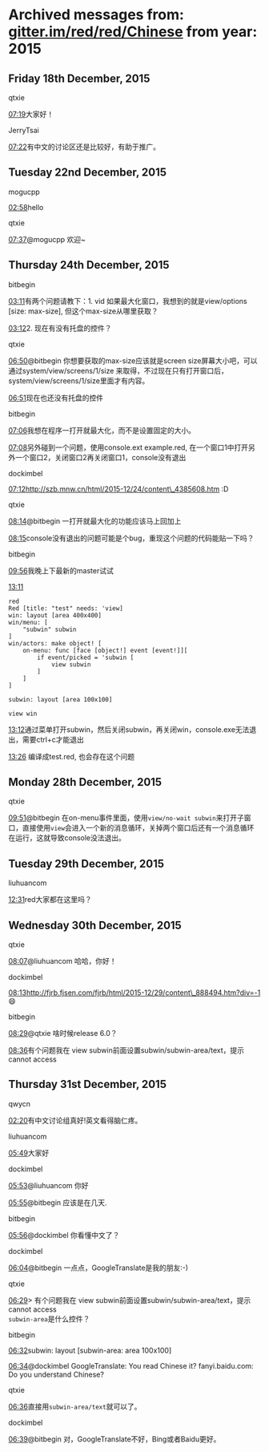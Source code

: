# Archived messages from: [gitter.im/red/red/Chinese](/gitter.im/red/red/Chinese/) from year: 2015

## Friday 18th December, 2015

qtxie

[07:19](#msg5673b366f5ebee8b39355c66)大家好！

JerryTsai

[07:22](#msg5673b427f99ceb846ae68c1a)有中文的讨论区还是比较好，有助于推广。

## Tuesday 22nd December, 2015

mogucpp

[02:58](#msg5678bc635155bfb75b17abfb)hello

qtxie

[07:37](#msg5678fdb612cc13392f97e295)@mogucpp 欢迎~

## Thursday 24th December, 2015

bitbegin

[03:11](#msg567b627e3c6894026924a3e4)有两个问题请教下：1. vid 如果最大化窗口，我想到的就是view/options \[size: max-size], 但这个max-size从哪里获取？

[03:12](#msg567b629d0171d1791d01fd70)2. 现在有没有托盘的控件？

qtxie

[06:50](#msg567b95b966a282570f903b85)@bitbegin 你想要获取的max-size应该就是screen size屏幕大小吧，可以通过system/view/screens/1/size 来取得，不过现在只有打开窗口后，system/view/screens/1/size里面才有内容。

[06:51](#msg567b95e9ff981dbc7633f532)现在也还没有托盘的控件

bitbegin

[07:06](#msg567b99853acb611716ffa38e)我想在程序一打开就最大化，而不是设置固定的大小。

[07:08](#msg567b9a020171d1791d0200c9)另外碰到一个问题，使用console.ext example.red, 在一个窗口1中打开另外一个窗口2，关闭窗口2再关闭窗口1，console没有退出

dockimbel

[07:12](#msg567b9af635e1a316162e1343)http://szb.mnw.cn/html/2015-12/24/content\_4385608.htm :D

qtxie

[08:14](#msg567ba96766a282570f903be4)@bitbegin 一打开就最大化的功能应该马上回加上

[08:15](#msg567ba9ae4d3dc5f707aeb81e)console没有退出的问题可能是个bug，重现这个问题的代码能贴一下吗？

bitbegin

[09:56](#msg567bc1553acb611716ffa67d)我晚上下最新的master试试

[13:11](#msg567beef23c6894026924ae9b)

```
red
Red [title: "test" needs: 'view]
win: layout [area 400x400]
win/menu: [
    "subwin" subwin
]
win/actors: make object! [
    on-menu: func [face [object!] event [event!]][
        if event/picked = 'subwin [
            view subwin
        ]
    ]
]

subwin: layout [area 100x100]

view win
```

[13:12](#msg567bef583acb611716ffaa75)通过菜单打开subwin，然后关闭subwin，再关闭win，console.exe无法退出，需要ctrl+c才能退出

[13:26](#msg567bf28a4f069158055bb8f9) 编译成test.red, 也会存在这个问题

## Monday 28th December, 2015

qtxie

[09:51](#msg5681062b2a06b81d5bf85357)@bitbegin 在on-menu事件里面，使用`view/no-wait subwin`来打开子窗口，直接使用`view`会进入一个新的消息循环，关掉两个窗口后还有一个消息循环在运行，这就导致console没法退出。

## Tuesday 29th December, 2015

liuhuancom

[12:31](#msg56827d1135e1a316162e88f8)red大家都在这里吗？

## Wednesday 30th December, 2015

qtxie

[08:07](#msg568390c32a06b81d5bf859c3)@liuhuancom 哈哈，你好！

dockimbel

[08:13](#msg568392140171d1791d02a567)http://fjrb.fjsen.com/fjrb/html/2015-12/29/content\_888494.htm?div=-1 :smile:

bitbegin

[08:29](#msg568395f10171d1791d02a5b5)@qtxie 啥时候release 6.0？

[08:36](#msg568397aa0199d70069e033a8)有个问题我在 view subwin前面设置subwin/subwin-area/text，提示 cannot access

## Thursday 31st December, 2015

qwycn

[02:20](#msg568490ea35e1a316162ec613)有中文讨论组真好!英文看得脑仁疼。

liuhuancom

[05:49](#msg5684c1ef4f069158055c7467)大家好

dockimbel

[05:53](#msg5684c2d70171d1791d02ca7e)@liuhuancom 你好

[05:55](#msg5684c3370199d70069e05703)@bitbegin 应该是在几天.

bitbegin

[05:56](#msg5684c387653b30761d76bc9a)@dockimbel 你看懂中文了？

dockimbel

[06:04](#msg5684c5549606b15a055e438c)@bitbegin 一点点，GoogleTranslate是我的朋友:-)

qtxie

[06:29](#msg5684cb2d66a282570f904e9d)&gt; 有个问题我在 view subwin前面设置subwin/subwin-area/text，提示 cannot access  
`subwin-area`是什么控件？

bitbegin

[06:32](#msg5684cc1b35e1a316162ecb0c)subwin: layout \[subwin-area: area 100x100]

[06:34](#msg5684cc7b35e1a316162ecb17)@dockimbel GoogleTranslate: You read Chinese it? fanyi.baidu.com: Do you understand Chinese?

qtxie

[06:36](#msg5684ccffff981dbc76340817)直接用`subwin-area/text`就可以了。

dockimbel

[06:39](#msg5684cdae0171d1791d02cb5c)@bitbegin 对，GoogleTranslate不好，Bing或者Baidu更好。
